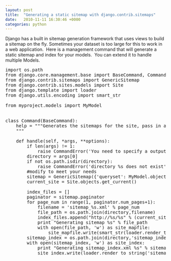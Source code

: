 ```yaml
---
layout: post
title:  "Generating a static sitemap with django.contrib.sitemaps"
date:   2010-11-11 16:30:46 +0000
categories: python
---
```

Django has a built in sitemap generation framework that uses views to build a sitemap on the fly.  Sometimes your dataset is too large for this to work in a web application. &nbsp;Here is a management command that will generate a static sitemap and index for your models. &nbsp;You can extend it to handle multiple Models.
<pre class="brush: python">
import os.path 
from django.core.management.base import BaseCommand, CommandError
from django.contrib.sitemaps import GenericSitemap
from django.contrib.sites.models import Site
from django.template import loader 
from django.utils.encoding import smart_str

from myproject.models import MyModel


class Command(BaseCommand):
    help = """Generates the sitemaps for the site, pass in a output directory
    """
    
    def handle(self, *args, **options):
        if len(args) != 1:
            raise CommandError('You need to specify a output directory')
        directory = args[0]
        if not os.path.isdir(directory):
            raise CommandError('directory %s does not exist' % directory)
        #modify to meet your needs
        sitemap = GenericSitemap({'queryset': MyModel.objects.order_by('id'), 'date_field':'modified' })
        current_site = Site.objects.get_current()
        
        index_files = []
        paginator = sitemap.paginator
        for page_num in range(1, paginator.num_pages+1):
            filename = 'sitemap_%s.xml' % page_num
            file_path = os.path.join(directory,filename)
            index_files.append("http://%s/%s" % (current_site.domain, filename))
            print "Generating sitemap %s" % file_path
            with open(file_path, 'w') as site_mapfile:
                site_mapfile.write(smart_str(loader.render_to_string('sitemap.xml', {'urlset': sitemap.get_urls(page_num)})))
        sitemap_index = os.path.join(directory,'sitemap_index.xml')
        with open(sitemap_index, 'w') as site_index:
            print "Generating sitemap_index.xml %s" % sitemap_index
            site_index.write(loader.render_to_string('sitemap_index.xml', {'sitemaps': index_files}))
</pre>
